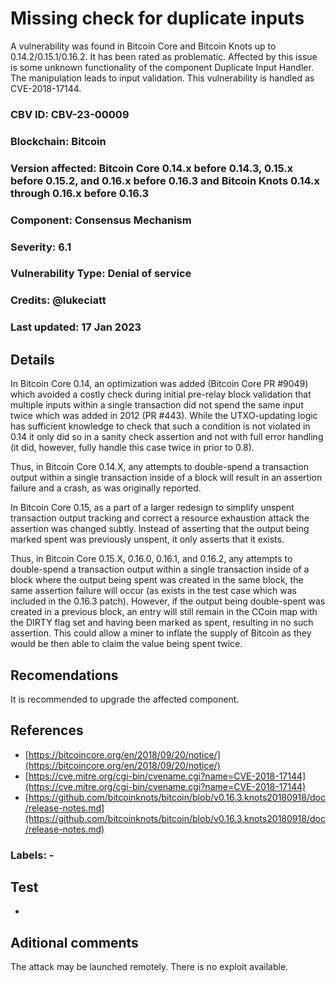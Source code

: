 # Missing check for duplicate inputs

A vulnerability was found in Bitcoin Core and Bitcoin Knots up to 0.14.2/0.15.1/0.16.2. It has been rated as problematic. Affected by this issue is some unknown functionality of the component Duplicate Input Handler. The manipulation leads to input validation. This vulnerability is handled as CVE-2018-17144.

### CBV ID: CBV-23-00009
### Blockchain: Bitcoin
### Version affected: Bitcoin Core 0.14.x before 0.14.3, 0.15.x before 0.15.2, and 0.16.x before 0.16.3 and Bitcoin Knots 0.14.x through 0.16.x before 0.16.3
### Component: Consensus Mechanism
### Severity: 6.1
### Vulnerability Type: Denial of service
### Credits: @lukeciatt
### Last updated: 17 Jan 2023

## Details

In Bitcoin Core 0.14, an optimization was added (Bitcoin Core PR #9049) which avoided a costly check during initial pre-relay block validation that multiple inputs within a single transaction did not spend the same input twice which was added in 2012 (PR #443). While the UTXO-updating logic has sufficient knowledge to check that such a condition is not violated in 0.14 it only did so in a sanity check assertion and not with full error handling (it did, however, fully handle this case twice in prior to 0.8).

Thus, in Bitcoin Core 0.14.X, any attempts to double-spend a transaction output within a single transaction inside of a block will result in an assertion failure and a crash, as was originally reported.

In Bitcoin Core 0.15, as a part of a larger redesign to simplify unspent transaction output tracking and correct a resource exhaustion attack the assertion was changed subtly. Instead of asserting that the output being marked spent was previously unspent, it only asserts that it exists.

Thus, in Bitcoin Core 0.15.X, 0.16.0, 0.16.1, and 0.16.2, any attempts to double-spend a transaction output within a single transaction inside of a block where the output being spent was created in the same block, the same assertion failure will occur (as exists in the test case which was included in the 0.16.3 patch). However, if the output being double-spent was created in a previous block, an entry will still remain in the CCoin map with the DIRTY flag set and having been marked as spent, resulting in no such assertion. This could allow a miner to inflate the supply of Bitcoin as they would be then able to claim the value being spent twice.

## Recomendations

It is recommended to upgrade the affected component.

## References

* [https://bitcoincore.org/en/2018/09/20/notice/](https://bitcoincore.org/en/2018/09/20/notice/)
* [https://cve.mitre.org/cgi-bin/cvename.cgi?name=CVE-2018-17144](https://cve.mitre.org/cgi-bin/cvename.cgi?name=CVE-2018-17144)
* [https://github.com/bitcoinknots/bitcoin/blob/v0.16.3.knots20180918/doc/release-notes.md](https://github.com/bitcoinknots/bitcoin/blob/v0.16.3.knots20180918/doc/release-notes.md)

### Labels: -

## Test

-

## Aditional comments

The attack may be launched remotely. There is no exploit available.
